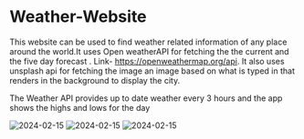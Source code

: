 # Weather-Website
This website can be used to find weather related information of any place around the world.It uses Open weatherAPI for fetching the the current and the five day forecast . Link- https://openweathermap.org/api. It also uses unsplash api for fetching the image an image based on what is typed in that renders in the background to display the city.

The Weather API provides up to date weather every 3 hours and the app shows the highs and lows for the day

![2024-02-15](<Screenshot 2024-02-15 at 12.55.48 PM.png>) ![2024-02-15](<Screenshot 2024-02-15 at 12.54.39 PM.png>) ![2024-02-15](<Screenshot 2024-02-15 at 12.54.07 PM.png>)